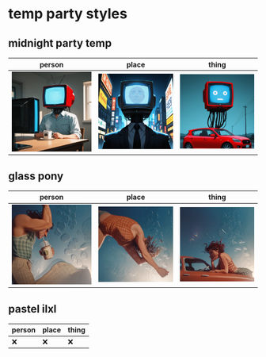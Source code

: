 # temp party styles

## midnight party temp
| person | place | thing |
| --- | --- | --- |
| ![midnight party temp person preview](/images/midnight_party_temp_person.webp?raw=true) | ![midnight party temp place preview](/images/midnight_party_temp_place.webp?raw=true) | ![midnight party temp thing preview](/images/midnight_party_temp_thing.webp?raw=true) |

## glass pony
| person | place | thing |
| --- | --- | --- |
| ![glass pony person preview](/images/glass_pony_person.webp?raw=true) | ![glass pony place preview](/images/glass_pony_place.webp?raw=true) | ![glass pony thing preview](/images/glass_pony_thing.webp?raw=true) |

## pastel ilxl
| person | place | thing |
| --- | --- | --- |
| ❌ | ❌ | ❌ |

